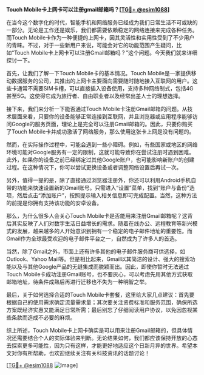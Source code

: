 **Touch Mobile卡上网卡可以注册gmail邮箱吗？[[TG💪+ @esim1088](https://t.me/s/esim1088)]**

在当今这个数字化的时代，智能手机和网络服务已经成为我们日常生活不可或缺的一部分。无论是工作还是娱乐，我们都需要依赖稳定的网络连接来完成各种任务。而Touch Mobile卡作为一种便捷的上网卡，因其灵活性和实用性受到了不少用户的青睐。不过，对于一些新用户来说，可能会对它的功能范围产生疑问，比如“Touch Mobile卡上网卡可以注册Gmail邮箱吗？”这个问题。今天我们就来详细探讨一下。

首先，让我们了解一下Touch Mobile卡的基本情况。Touch Mobile是一家提供移动数据服务的公司，其推出的上网卡主要面向需要随时随地接入互联网的用户。这些卡通常不需要SIM卡槽，可以直接插入设备使用，支持多种网络制式，包括4G甚至5G。这使得它成为旅行者、自由职业者以及经常出差人士的理想选择。

接下来，我们来分析一下能否通过Touch Mobile卡注册Gmail邮箱的问题。从技术层面来看，只要你的设备能够正常连接到互联网，并且浏览器或应用程序能够访问Google的服务页面，理论上是完全可以注册Gmail邮箱的。因此，只要你购买了Touch Mobile卡并成功激活了网络服务，那么使用这张卡上网是没有问题的。

然而，在实际操作过程中，可能会遇到一些小障碍。例如，有些国家或地区的网络环境可能对Google服务有一定的限制，这就可能导致你在尝试注册时遇到困难。此外，如果你的设备之前已经绑定过其他Google账户，也可能影响新账户的创建过程。在这种情况下，你可以尝试更换设备或者调整网络设置后再试一次。

另外，值得一提的是，除了直接通过浏览器注册外，你还可以利用Android手机自带的功能来快速设置新的Gmail账号。只需进入“设置”菜单，找到“账户与备份”选项，然后点击“添加账户”，按照提示输入相关信息即可完成配置。当然，这种方法的前提是你拥有支持该功能的安卓设备。

那么，为什么很多人会关心Touch Mobile卡是否能用来注册Gmail邮箱呢？这背后其实反映了人们对数字生活日益增长的需求。随着在线办公、远程教育等新兴模式的发展，越来越多的人开始意识到拥有一个稳定的电子邮件地址的重要性。而Gmail作为全球最受欢迎的电子邮件平台之一，自然成为了许多人的首选。

当然，除了Gmail之外，市面上还有许多其他的电子邮件服务商可供选择，如Outlook、Yahoo Mail等。但是相比起来，Gmail以其简洁的设计、强大的搜索功能以及与其他Google产品的无缝集成而脱颖而出。因此，即使你暂时无法通过Touch Mobile卡成功注册Gmail账号，也不要灰心，可以考虑先用其他方式获取邮箱地址，待条件成熟后再进行迁移也不失为一种明智之举。

最后，关于如何选择合适的Touch Mobile卡套餐，这里给大家几点建议：首先要根据自己的使用需求确定流量需求量；其次要关注资费标准和服务范围，确保所选方案既经济实惠又能满足日常所需；最后别忘了仔细阅读用户协议，以免因忽视某些条款而造成不必要的麻烦。

综上所述，Touch Mobile卡上网卡确实是可以用来注册Gmail邮箱的，但具体情况还需要结合个人的实际体验来判断。无论结果如何，我们都应该保持开放的心态去探索更多可能性，因为只有这样，才能更好地适应这个日新月异的世界。希望本文对你有所帮助，也欢迎继续关注有关科技资讯的话题讨论！

[[TG💪+ @esim1088](https://t.me/s/esim1088) ![Image](https://i.postimg.cc/4NQfJmqS/Snipaste-2025-05-13-00-14-12.png)]